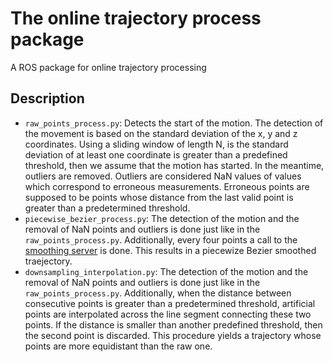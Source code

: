 # The online trajectory process package
A ROS package for online trajectory processing

## Description
* `raw_points_process.py`: Detects the start of the motion. The detection of the movement is based on the standard deviation of the x, y and z coordinates. 
Using a sliding window of length N, is the standard deviation of at least one coordinate is greater than a predefined threshold, then we assume that the motion
has started. In the meantime, outliers are removed. Outliers are considered NaN values of values which correspond to erroneous measurements. Erroneous points
are supposed to be points whose distance from the last valid point is greater than a predetermined threshold.
* `piecewise_bezier_process.py`: The detection of the motion and the removal of NaN points and outliers is done just like in the `raw_points_process.py`.
Additionally, every four points a call to the [smoothing server](https://github.com/ThanasisTs/trajectory_process_utils/tree/master/offline_trajectory_process)
is done. This results in a piecewize Bezier smoothed traejectory.
* `downsampling_interpolation.py`: The detection of the motion and the removal of NaN points and outliers is done just like in the `raw_points_process.py`.
Additionally, when the distance between consecutive points is greater than a predetermined threshold, artificial points are interpolated across the line segment
connecting these two points. If the distance is smaller than another predefined threshold, then the second point is discarded. This procedure yields a trajectory
whose points are more equidistant than the raw one.
